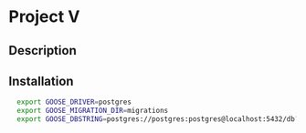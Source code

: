 # Project V

## Description

## Installation

```bash
  export GOOSE_DRIVER=postgres
  export GOOSE_MIGRATION_DIR=migrations
  export GOOSE_DBSTRING=postgres://postgres:postgres@localhost:5432/db?sslmode=disable
```